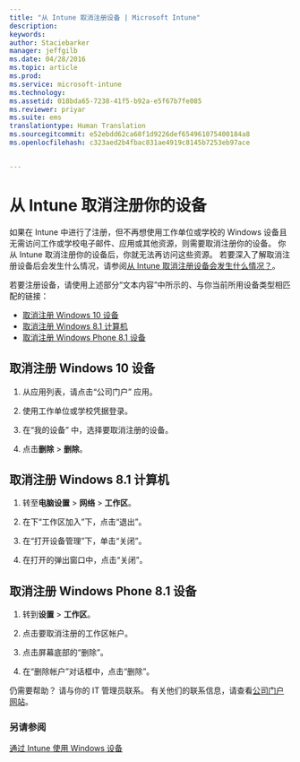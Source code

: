 ```yaml
---
title: "从 Intune 取消注册设备 | Microsoft Intune"
description: 
keywords: 
author: Staciebarker
manager: jeffgilb
ms.date: 04/28/2016
ms.topic: article
ms.prod: 
ms.service: microsoft-intune
ms.technology: 
ms.assetid: 018bda65-7238-41f5-b92a-e5f67b7fe085
ms.reviewer: priyar
ms.suite: ems
translationtype: Human Translation
ms.sourcegitcommit: e52ebdd62ca68f1d9226def654961075400184a8
ms.openlocfilehash: c323aed2b4fbac831ae4919c8145b7253eb97ace


---
```



# 从 Intune 取消注册你的设备

如果在 Intune 中进行了注册，但不再想使用工作单位或学校的 Windows 设备且无需访问工作或学校电子邮件、应用或其他资源，则需要取消注册你的设备。 你从 Intune 取消注册你的设备后，你就无法再访问这些资源。 若要深入了解取消注册设备后会发生什么情况，请参阅[从 Intune 取消注册设备会发生什么情况？](what-happens-if-you-unenroll-your-device-from-intune-windows.md)。

若要注册设备，请使用上述部分“文本内容”中所示的、与你当前所用设备类型相匹配的链接：

-   [取消注册 Windows 10 设备](#unenroll-your-windows-10-device)
-   [取消注册 Windows 8.1 计算机](#unenroll-your-windows-8-1-computer)
-   [取消注册 Windows Phone 8.1 设备](#unenroll-your-windows-phone-8-1-device)

## 取消注册 Windows 10 设备

1.  从应用列表，请点击“公司门户”  应用。

2.  使用工作单位或学校凭据登录。

3.  在“我的设备” 中，选择要取消注册的设备。

4.  点击**删除** &gt; **删除**。

## 取消注册 Windows 8.1 计算机

1.  转至**电脑设置** &gt; **网络** &gt; **工作区**。

2.  在下“工作区加入”下，点击“退出”。

3.  在“打开设备管理”下，单击“关闭”。

4.  在打开的弹出窗口中，点击“关闭”。

## 取消注册 Windows Phone 8.1 设备

1.  转到**设置** &gt; **工作区**。

2.  点击要取消注册的工作区帐户。

3.  点击屏幕底部的“删除”。

4.  在“删除帐户”对话框中，点击“删除”。

仍需要帮助？ 请与你的 IT 管理员联系。 有关他们的联系信息，请查看[公司门户网站](http://portal.manage.microsoft.com)。

### 另请参阅
[通过 Intune 使用 Windows 设备](using-your-windows-device-with-intune.md)


<!--HONumber=Jun16_HO4-->


